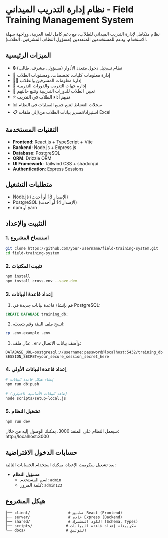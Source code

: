 
# نظام إدارة التدريب الميداني - Field Training Management System

نظام متكامل لإدارة التدريب الميداني للطلاب، مع دعم كامل للغة العربية، وواجهة سهلة الاستخدام، ودعم للمستخدمين المتعددين (مسؤول النظام، المشرفين، الطلاب).

## الميزات الرئيسية

- 🔒 نظام تسجيل دخول متعدد الأدوار (مسؤول، مشرف، طالب)
- 🏢 إدارة معلومات كليات، تخصصات، ومستويات الطلاب
- 👨‍🏫 إدارة معلومات المشرفين والطلاب
- 🏫 إدارة جهات التدريب والدورات التدريبية
- 📝 تعيين الطلاب للدورات التدريبية وتتبع حالتهم
- ⭐ تقييم أداء الطلاب في التدريب
- 📊 سجلات النشاط لتتبع جميع العمليات في النظام
- 📋 استيراد/تصدير بيانات الطلاب من/إلى ملفات Excel

## التقنيات المستخدمة

- **Frontend**: React.js + TypeScript + Vite
- **Backend**: Node.js + Express.js
- **Database**: PostgreSQL
- **ORM**: Drizzle ORM
- **UI Framework**: Tailwind CSS + shadcn/ui
- **Authentication**: Express Sessions

## متطلبات التشغيل

- Node.js (الإصدار 18 أو أحدث)
- PostgreSQL (الإصدار 14 أو أحدث)
- npm أو yarn

## التثبيت والإعداد

### 1. استنساخ المشروع

```bash
git clone https://github.com/your-username/field-training-system.git
cd field-training-system
```

### 2. تثبيت المكتبات

```bash
npm install
npm install cross-env --save-dev     
```

### 3. إعداد قاعدة البيانات

1. قم بإنشاء قاعدة بيانات جديدة في PostgreSQL:
```sql
CREATE DATABASE training_db;
```

2. انسخ ملف البيئة وقم بتعديله:
```bash
cp .env.example .env
```

3. عدّل ملف `.env` وأضف بيانات الاتصال:
```
DATABASE_URL=postgresql://username:password@localhost:5432/training_db
SESSION_SECRET=your_secure_session_secret_here
```

### 4. إعداد قاعدة البيانات الأولي

```bash
# إنشاء هيكل قاعدة البيانات
npm run db:push

# إضافة البيانات الأساسية (اختياري)
node scripts/setup-local.js
```

### 5. تشغيل النظام

```bash
npm run dev
```

سيعمل النظام على المنفذ 3000. يمكنك الوصول إليه من خلال:
http://localhost:3000

## حسابات الدخول الافتراضية

بعد تشغيل سكريبت الإعداد، يمكنك استخدام الحسابات التالية:

- **مسؤول النظام**:
  - اسم المستخدم: `admin`
  - كلمة المرور: `admin123`

## هيكل المشروع

```
├── client/                 # تطبيق React (Frontend)
├── server/                 # خادم Express (Backend)
├── shared/                 # الكود المشترك (Schema, Types)
├── scripts/               # سكريبتات إعداد قاعدة البيانات
└── docs/                  # التوثيق
```

